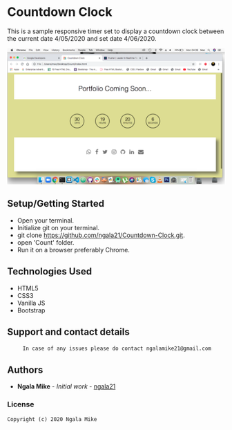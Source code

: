 # Countdown Clock

This is a sample responsive timer set to display a countdown clock between the current date 4/05/2020 and set date 4/06/2020. 


![screenshot](Count/Screenshot.png)


## Setup/Getting Started
- Open your terminal.
- Initialize git on your terminal.
- git clone <https://github.com/ngala21/Countdown-Clock.git>.
- open 'Count' folder.
- Run it on a browser preferably Chrome.



## Technologies Used
- HTML5
- CSS3
- Vanilla JS
- Bootstrap

## Support and contact details

         In case of any issues please do contact ngalamike21@gmail.com
         
## Authors

* **Ngala Mike** - *Initial work* - [ngala21](https://github.com/ngala21)
         
### License

    Copyright (c) 2020 Ngala Mike

